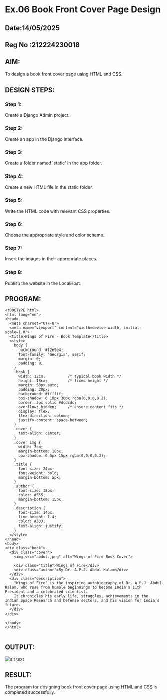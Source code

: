 # Ex.06 Book Front Cover Page Design
## Date:14/05/2025
## Reg No :212224230018

## AIM:
To design a book front cover page using HTML and CSS.

## DESIGN STEPS:

### Step 1:
Create a Django Admin project.

### Step 2:
Create an app in the Django interface.

### Step 3:
Create a folder named 'static' in the app folder.

### Step 4:
Create a new HTML file in the static folder.

### Step 5:
Write the HTML code with relevant CSS properties.

### Step 6:
Choose the appropriate style and color scheme.

### Step 7:
Insert the images in their appropriate places.

### Step 8:
Publish the website in the LocalHost.

## PROGRAM:
```
<!DOCTYPE html>
<html lang="en">
<head>
  <meta charset="UTF-8">
  <meta name="viewport" content="width=device-width, initial-scale=1.0">
  <title>Wings of Fire - Book Template</title>
  <style>
    body {
      background: #f2e9e4;
      font-family: 'Georgia', serif;
      margin: 0;
      padding: 0;
    }
    .book {
      width: 12cm;          /* typical book width */
      height: 18cm;         /* fixed height */
      margin: 50px auto;
      padding: 20px;
      background: #ffffff;
      box-shadow: 0 10px 30px rgba(0,0,0,0.2);
      border: 2px solid #dcdcdc;
      overflow: hidden;     /* ensure content fits */
      display: flex;
      flex-direction: column;
      justify-content: space-between;
    }
    .cover {
      text-align: center;
    }
    .cover img {
      width: 7cm;
      margin-bottom: 10px;
      box-shadow: 0 5px 15px rgba(0,0,0,0.3);
    }
    .title {
      font-size: 24px;
      font-weight: bold;
      margin-bottom: 5px;
    }
    .author {
      font-size: 18px;
      color: #555;
      margin-bottom: 15px;
    }
    .description {
      font-size: 14px;
      line-height: 1.4;
      color: #333;
      text-align: justify;
    }
  </style>
</head>
<body>
<div class="book">
  <div class="cover">
    <img src="abdul.jpeg" alt="Wings of Fire Book Cover">
    
    <div class="title">Wings of Fire</div>
    <div class="author">By Dr. A.P.J. Abdul Kalam</div>
  </div>
  <div class="description">
    "Wings of Fire" is the inspiring autobiography of Dr. A.P.J. Abdul Kalam, who rose from humble beginnings to become India's 11th President and a celebrated scientist. 
    It chronicles his early life, struggles, achievements in the Indian Space Research and Defense sectors, and his vision for India’s future.
  </div>
</div>

</body>
</html>


```

## OUTPUT:
![alt text](<Screenshot 2025-05-11 172733.png>)

## RESULT:
The program for designing book front cover page using HTML and CSS is completed successfully.
